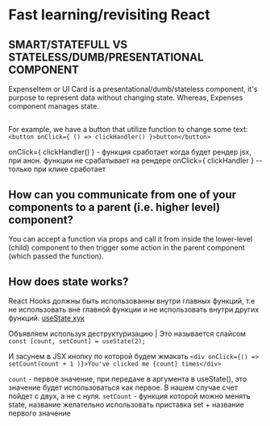 # Fast learning/revisiting React

## SMART/STATEFULL VS STATELESS/DUMB/PRESENTATIONAL COMPONENT
ExpenseItem or UI Card is a presentational/dumb/stateless component, it's purpose to represent data without changing state.
Whereas, Expenses component manages state.

## 
For example, we have a button that utilize function to change some text:
`<button onClick={ () => clickHandler() }>button</button>`

onClick={ clickHandler() } - функция сработает когда будет рендер jsx, при анон. функции не срабатывает на рендере
onClick={ clickHandler } -- только при клике сработает


## How can you communicate from one of your components to a parent (i.e. higher level) component?

You can accept a function via props and call it from inside the lower-level (child) component to then trigger some action in the parent component (which passed the function).


## How does state works?
React Hooks должны быть использованны внутри главных функций, т.е не использовать вне главной функции и не использовать внутри других функций.
[useState хук](https://reactjs.org/docs/hooks-state.html)

Объявляем используя деструктуризацию | Это называется слайсом
`const [count, setCount] = useState(2);`

И засунем в JSX кнопку по которой будем жмакать
`<div onClick={() => setCount(count + 1 )}>You've clicked me {count} times</div>`

`count` - первое значение, при передаче в аргумента в useState(), это значение будет использоваться как первое. В нашем случае счет пойдет с двух, а не с нуля.
`setCount` - функция которой можно менять state, название желательно использовать 
приставка set + название первого значение
